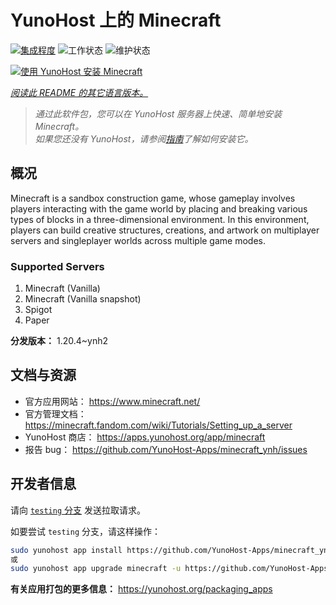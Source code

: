 <!--
注意：此 README 由 <https://github.com/YunoHost/apps/tree/master/tools/readme_generator> 自动生成
请勿手动编辑。
-->

# YunoHost 上的 Minecraft

[![集成程度](https://dash.yunohost.org/integration/minecraft.svg)](https://ci-apps.yunohost.org/ci/apps/minecraft/) ![工作状态](https://ci-apps.yunohost.org/ci/badges/minecraft.status.svg) ![维护状态](https://ci-apps.yunohost.org/ci/badges/minecraft.maintain.svg)

[![使用 YunoHost 安装 Minecraft](https://install-app.yunohost.org/install-with-yunohost.svg)](https://install-app.yunohost.org/?app=minecraft)

*[阅读此 README 的其它语言版本。](./ALL_README.md)*

> *通过此软件包，您可以在 YunoHost 服务器上快速、简单地安装 Minecraft。*  
> *如果您还没有 YunoHost，请参阅[指南](https://yunohost.org/install)了解如何安装它。*

## 概况

Minecraft is a sandbox construction game, whose gameplay involves players interacting with the game world by placing and breaking various types of blocks in a three-dimensional environment. In this environment, players can build creative structures, creations, and artwork on multiplayer servers and singleplayer worlds across multiple game modes.

### Supported Servers
 
1. Minecraft (Vanilla)
2. Minecraft (Vanilla snapshot)
3. Spigot
4. Paper


**分发版本：** 1.20.4~ynh2
## 文档与资源

- 官方应用网站： <https://www.minecraft.net/>
- 官方管理文档： <https://minecraft.fandom.com/wiki/Tutorials/Setting_up_a_server>
- YunoHost 商店： <https://apps.yunohost.org/app/minecraft>
- 报告 bug： <https://github.com/YunoHost-Apps/minecraft_ynh/issues>

## 开发者信息

请向 [`testing` 分支](https://github.com/YunoHost-Apps/minecraft_ynh/tree/testing) 发送拉取请求。

如要尝试 `testing` 分支，请这样操作：

```bash
sudo yunohost app install https://github.com/YunoHost-Apps/minecraft_ynh/tree/testing --debug
或
sudo yunohost app upgrade minecraft -u https://github.com/YunoHost-Apps/minecraft_ynh/tree/testing --debug
```

**有关应用打包的更多信息：** <https://yunohost.org/packaging_apps>
